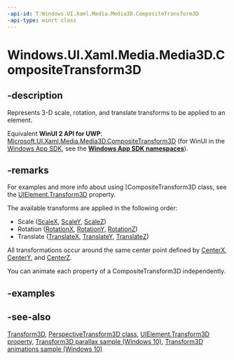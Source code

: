 ```yaml
---
-api-id: T:Windows.UI.Xaml.Media.Media3D.CompositeTransform3D
-api-type: winrt class
---
```


<!-- Class syntax.
public class CompositeTransform3D : Windows.UI.Xaml.Media.Media3D.Transform3D, Windows.UI.Xaml.Media.Media3D.ICompositeTransform3D
-->

# Windows.UI.Xaml.Media.Media3D.CompositeTransform3D

## -description

Represents 3-D scale, rotation, and translate transforms to be applied to an element.

Equivalent **WinUI 2 API for UWP**: [Microsoft.UI.Xaml.Media.Media3D.CompositeTransform3D](/windows/winui/api/microsoft.ui.xaml.media.media3d.compositetransform3d) (for WinUI in the [Windows App SDK](/windows/apps/windows-app-sdk/), see the **[Windows App SDK namespaces](/windows/windows-app-sdk/api/winrt/)**).

## -remarks

For examples and more info about using [CompositeTransform3D class, see the [UIElement.Transform3D](../windows.ui.xaml/uielement_transform3d.md) property.

The available transforms are applied in the following order:

+ Scale ([ScaleX](compositetransform3d_scalex.md), [ScaleY](compositetransform3d_scaley.md), [ScaleZ](compositetransform3d_scalez.md))
+ Rotation ([RotationX](compositetransform3d_rotationx.md), [RotationY](compositetransform3d_rotationy.md), [RotationZ](compositetransform3d_rotationz.md))
+ Translate ([TranslateX](compositetransform3d_translatex.md), [TranslateY](compositetransform3d_translatey.md), [TranslateZ](compositetransform3d_translatez.md))

All transformations occur around the same center point defined by [CenterX](compositetransform3d_centerx.md), [CenterY](compositetransform3d_centery.md), and [CenterZ](compositetransform3d_centerz.md).

You can animate each property of a CompositeTransform3D independently.

## -examples

## -see-also

[Transform3D](transform3d.md), [PerspectiveTransform3D class](perspectivetransform3d.md), [UIElement.Transform3D property](../windows.ui.xaml/uielement_transform3d.md), [Transform3D parallax sample (Windows 10)](https://github.com/Microsoft/Windows-universal-samples/tree/master/Samples/XamlTransform3DParallax), [Transform3D animations sample (Windows 10)](https://go.microsoft.com/fwlink/p/?LinkId=620637)
